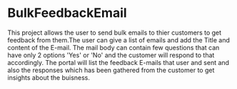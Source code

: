 # BulkFeedbackEmail
This project allows the user to send bulk emails to thier customers to get feedback from them.The user can give a list of emails and add the Title and content of the E-mail.
The mail body can contain few questions that can have only 2 options 'Yes' or 'No' and the customer will respond to that accordingly.
The portal will list the feedback E-mails that user and sent and also the responses which has been gathered from the customer to get insights about the buisness.
